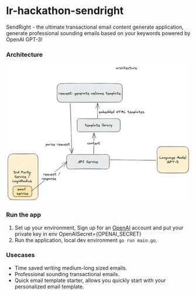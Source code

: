 # lr-hackathon-sendright

SendRight - the ultimate transactional email content generate application, generate professional sounding emails based on your keywords powered by OpenAI GPT-3!

### Architecture
![arch](sendright-architecture.png)

### Run the app

1. Set up your environment, Sign up for an [OpenAI](https://platform.openai.com/signup) account and put your private key in env OpenAISecret={OPENAI_SECRET}
2. Run the application, local dev environment `go run main.go`. 

### Usecases

- Time saved writing medium-long sized emails.
- Professional sounding transactional emails.
- Quick email template starter, allows you quickly start with your personalized email template.


